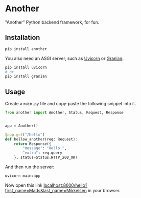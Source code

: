 # Another
"Another" Python backend framework, for fun.

## Installation

```bash
pip install another
```

You also need an ASGI server, such as [Uvicorn](https://github.com/encode/uvicorn) or [Granian](https://github.com/emmett-framework/granian).

```bash
pip install uvicorn
# or
pip install granian
```

## Usage

Create a `main.py` file and copy-paste the following snippet into it.

```python
from another import Another, Status, Request, Response


app = Another()

@app.get("/hello")
def hellow_another(req: Request):
    return Response({
        "message": "Hello!",
        "extra": req.query
    }, status=Status.HTTP_200_OK)
```

And then run the server:

```bash
uvicorn main:app
```

Now open this link [localhost:8000/hello?first_name=Mads&last_name=Mikkelsen](http://localhost:8000/hello?first_name=Mads&last_name=Mikkelsen) in your browser.
